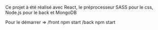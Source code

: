 Ce projet à été réalisé avec React, le préprocesseur SASS pour le css, Node.js pour le back et MongoDB

Pour le démarrer =>
/front
npm start
/back
npm start

